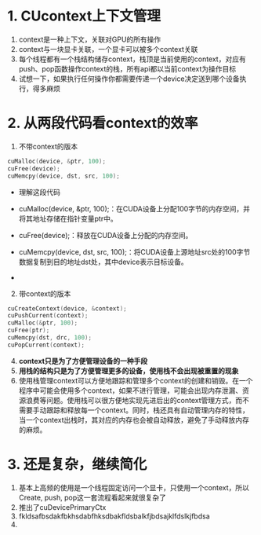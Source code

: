 # 1. CUcontext上下文管理
1. context是一种上下文，关联对GPU的所有操作
2. context与一块显卡关联，一个显卡可以被多个context关联
3. 每个线程都有一个栈结构储存context，栈顶是当前使用的context，对应有push、pop函数操作context的栈，所有api都以当前context为操作目标
4. 试想一下，如果执行任何操作你都需要传递一个device决定送到哪个设备执行，得多麻烦

# 2. 从两段代码看context的效率
1. 不带context的版本
```cpp
cuMalloc(device, &ptr, 100); 
cuFree(device);
cuMemcpy(device, dst, src, 100);
```
- 理解这段代码
- cuMalloc(device, &ptr, 100);：在CUDA设备上分配100字节的内存空间，并将其地址存储在指针变量ptr中。

- cuFree(device);：释放在CUDA设备上分配的内存空间。

- cuMemcpy(device, dst, src, 100);：将CUDA设备上源地址src处的100字节数据复制到目的地址dst处，其中device表示目标设备。
- 
2. 带context的版本
```cpp
cuCreateContext(device, &context);
cuPushCurrent(context);
cuMalloc(&ptr, 100);
cuFree(ptr);
cuMemcpy(dst, drc, 100);
cuPopCurrent(context);
```

4. **context只是为了方便管理设备的一种手段**
5. **用栈的结构只是为了方便管理更多的设备，使用栈不会出现被重置的现象**
6. 使用栈管理context可以方便地跟踪和管理多个context的创建和销毁。在一个程序中可能会使用多个context，如果不进行管理，可能会出现内存泄漏、资源浪费等问题。使用栈可以很方便地实现先进后出的context管理方式，而不需要手动跟踪和释放每一个context。同时，栈还具有自动管理内存的特性，当一个context出栈时，其对应的内存也会被自动释放，避免了手动释放内存的麻烦。

# 3. 还是复杂，继续简化
1. 基本上高频的使用是一个线程固定访问一个显卡，只使用一个context，所以Create, push, pop这一套流程看起来就很复杂了
2. 推出了cuDevicePrimaryCtx
3. fkldsafbsdakfbkhsdabfhksdbakfldsbalkfjbdsajklfdslkjfbdsa
4. 